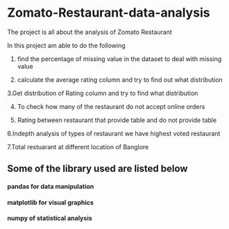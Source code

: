 # Zomato-Restaurant-data-analysis
The project is all about the analysis of Zomato Restaurant 

In this project am able to do the following

1. find the percentage of missing value in the dataset to deal with missing value

2. calculate the average rating column and try to find out what distribution 

3.Get distribution of Rating column and try to find what distribution 

4. To check how many of the restaurant do not accept online orders

5. Rating between restaurant that provide table and do not provide table 

6.Indepth analysis of types of restaurant we have highest voted restaurant

7.Total restuarant at different location of Banglore
 ## Some of the library used are listed below
 #### pandas for data manipulation
 #### matplotlib for visual graphics
 #### numpy of statistical analysis
